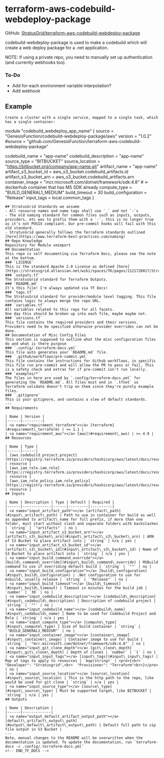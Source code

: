 <!-- BEGIN_TF_DOCS -->
# terraform-aws-codebuild-webdeploy-package
GitHub: [StratusGrid/terraform-aws-codebuild-webdeploy-package](https://github.com/StratusGrid/terraform-aws-codebuild-webdeploy-package)

codebuild-webdeploy-package is used to make a codebuild which will create a web deploy package for a .net application.

NOTE: If using a private repo, you need to manually set up authentication (and currently webhooks too).

### To-Do
- Add for-each environment variable interpolation?
- Add webhook

## Example
```hcl
Create a cluster with a single service, mapped to a single task, which has a single container:
```
module "codebuild_webdeploy_app_name" {
  source  = "GenesisFunction/codebuild-webdeploy-package/aws"
  version = "1.0.2"
  #source  = "github.com/GenesisFunction/terraform-aws-codebuild-webdeploy-package"
  
  codebuild_name         = "app-name"
  codebuild_description  = "app-name"
  source_type            = "BITBUCKET"
  source_location        = "https://bitbucket.org/company/app-name.git"
  artifact_name          = "app-name"
  artifact_s3_bucket_id  = aws_s3_bucket.codebuild_artifacts.id
  artifact_s3_bucket_arn = aws_s3_bucket.codebuild_artifacts.arn
  container_image        = "mcr.microsoft.com/dotnet/framework/sdk:4.8" # <- dockerhub container that has MS SDK already
  compute_type           = "BUILD_GENERAL1_MEDIUM"
  build_timeout          = 30
  build_configuration    = "Release"
  input_tags             = local.common_tags
}
```
## StratusGrid Standards we assume
- All resource names and name tags shall use `_` and not `-`s
- The old naming standard for common files such as inputs, outputs, providers, etc was to prefix them with a `-`, this is no longer true as it's not POSIX compliant. Our pre-commit hooks will fail with this old standard.
- StratusGrid generally follows the TerraForm standards outlined [here](https://www.terraform-best-practices.com/naming)
## Repo Knowledge
Repository for Module vmimport
## Documentation
This repo is self documenting via Terraform Docs, please see the note at the bottom.
### `LICENSE`
This is the standard Apache 2.0 License as defined [here](https://stratusgrid.atlassian.net/wiki/spaces/TK/pages/2121728017/StratusGrid+Terraform+Module+Requirements).
### `outputs.tf`
The StratusGrid standard for Terraform Outputs.
### `README.md`
It's this file! I'm always updated via TF Docs!
### `tags.tf`
The StratusGrid standard for provider/module level tagging. This file contains logic to always merge the repo URL.
### `variables.tf`
All variables related to this repo for all facets.
One day this should be broken up into each file, maybe maybe not.
### `versions.tf`
This file contains the required providers and their versions. Providers need to be specified otherwise provider overrides can not be done.
## Documentation of Misc Config Files
This section is supposed to outline what the misc configuration files do and what is there purpose
### `.config/.terraform-docs.yml`
This file auto generates your `README.md` file.
### `.github/workflows/pre-commit.yml`
This file contains the instructions for Github workflows, in specific this file run pre-commit and will allow the PR to pass or fail. This is a safety check and extras for if pre-commit isn't run locally.
### `examples/*`
The files in here are used by `.config/terraform-docs.yml` for generating the `README.md`. All files must end in `.tfnot` so Terraform validate doesn't trip on them since they're purely example files.
### `.gitignore`
This is your gitignore, and contains a slew of default standards.
---
## Requirements

| Name | Version |
|------|---------|
| <a name="requirement_terraform"></a> [terraform](#requirement\_terraform) | >= 1.1 |
| <a name="requirement_aws"></a> [aws](#requirement\_aws) | >= 4.9 |
## Resources

| Name | Type |
|------|------|
| [aws_codebuild_project.project](https://registry.terraform.io/providers/hashicorp/aws/latest/docs/resources/codebuild_project) | resource |
| [aws_iam_role.iam_role](https://registry.terraform.io/providers/hashicorp/aws/latest/docs/resources/iam_role) | resource |
| [aws_iam_role_policy.iam_role_policy](https://registry.terraform.io/providers/hashicorp/aws/latest/docs/resources/iam_role_policy) | resource |
## Inputs

| Name | Description | Type | Default | Required |
|------|-------------|------|---------|:--------:|
| <a name="input_artifact_path"></a> [artifact\_path](#input\_artifact\_path) | Path to use in container for build as well as appended to artifact\_name for full prefix, if more than one folder, must start without slash and separate folders with backslashes | `string` | `"artifacts"` | no |
| <a name="input_artifact_s3_bucket_arn"></a> [artifact\_s3\_bucket\_arn](#input\_artifact\_s3\_bucket\_arn) | ARN of S3 Bucket to place artifact into | `string` | n/a | yes |
| <a name="input_artifact_s3_bucket_id"></a> [artifact\_s3\_bucket\_id](#input\_artifact\_s3\_bucket\_id) | Name of S3 Bucket to place artifact into | `string` | n/a | yes |
| <a name="input_build_command_override"></a> [build\_command\_override](#input\_build\_command\_override) | MSBuild command to use if overriding default build | `string` | `""` | no |
| <a name="input_build_configuration"></a> [build\_configuration](#input\_build\_configuration) | .Net configuration to use for msbuild, usually release | `string` | `"Release"` | no |
| <a name="input_build_timeout"></a> [build\_timeout](#input\_build\_timeout) | Timeout in minutes for the build job | `number` | `30` | no |
| <a name="input_codebuild_description"></a> [codebuild\_description](#input\_codebuild\_description) | Description of codebuild project | `string` | `""` | no |
| <a name="input_codebuild_name"></a> [codebuild\_name](#input\_codebuild\_name) | Name to be used for Codebuild Project and Role | `string` | n/a | yes |
| <a name="input_compute_type"></a> [compute\_type](#input\_compute\_type) | Size of build container | `string` | `"BUILD_GENERAL1_MEDIUM"` | no |
| <a name="input_container_image"></a> [container\_image](#input\_container\_image) | Container image to use for build | `string` | `"mcr.microsoft.com/dotnet/framework/sdk:4.8"` | no |
| <a name="input_git_clone_depth"></a> [git\_clone\_depth](#input\_git\_clone\_depth) | Depth of clones | `number` | `1` | no |
| <a name="input_input_tags"></a> [input\_tags](#input\_input\_tags) | Map of tags to apply to resources | `map(string)` | <pre>{<br>  "Developer": "Stratusgrid",<br>  "Provisioner": "Terraform"<br>}</pre> | no |
| <a name="input_source_location"></a> [source\_location](#input\_source\_location) | This is the http path to the repo, like would be used for git clone | `string` | n/a | yes |
| <a name="input_source_type"></a> [source\_type](#input\_source\_type) | Must be supported target, like BITBUCKET | `string` | n/a | yes |
## Outputs

| Name | Description |
|------|-------------|
| <a name="output_default_artifact_output_path"></a> [default\_artifact\_output\_path](#output\_default\_artifact\_output\_path) | Default full path to zip file output in S3 Bucket |
---
Note, manual changes to the README will be overwritten when the documentation is updated. To update the documentation, run `terraform-docs -c .config/.terraform-docs.yml`
<!-- END_TF_DOCS -->